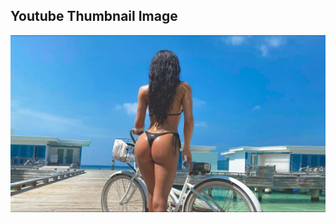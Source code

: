 ## Youtube Thumbnail Image
![](https://github.com/nu11secur1ty/scraping-tools/blob/main/youtube_thumbnail_Image/docs/maxresdefault.jpg)
